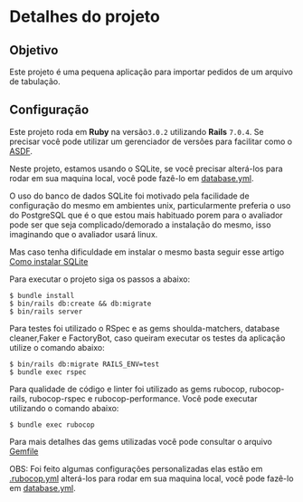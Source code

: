 # Detalhes do projeto

## Objetivo

Este projeto é uma pequena aplicação para importar pedidos de um arquivo de tabulação.

## Configuração

Este projeto roda em **Ruby** na versão`3.0.2` utilizando **Rails** `7.0.4`. Se precisar você pode utilizar um gerenciador de versões para facilitar como o [ASDF](https://www.lucascaton.com.br/2020/02/17/instalacao-do-ruby-do-nodejs-no-ubuntu-linux-usando-asdf).

Neste projeto, estamos usando o SQLite, se você precisar alterá-los para rodar em sua maquina local, você pode fazê-lo em [database.yml](config/database.yml).

O uso do banco de dados SQLite foi motivado pela facilidade de configuração do mesmo em ambientes unix, particularmente preferia o uso do PostgreSQL que é o que estou mais habituado porem para o avaliador pode ser que seja complicado/demorado a instalação do mesmo, isso imaginando que o avaliador usará linux.

Mas caso tenha dificuldade em instalar o mesmo basta seguir esse artigo [Como instalar SQLite](https://www.alura.com.br/artigos/sqlite-da-instalacao-ate-primeira-tabela#:~:text=Instalando%20no%20MacOs,voc%C3%AA%20deve%20abrir%20o%20terminal.&text=Com%20isso%2C%20ao%20digitarmos%20sqlite3,ferramenta%2C%20precedido%20de%20sqlite3%3E%20.)

Para executar o projeto siga os passos a abaixo:

```console
$ bundle install
$ bin/rails db:create && db:migrate
$ bin/rails server
```

Para testes foi utilizado o RSpec e as gems shoulda-matchers, database cleaner,Faker e FactoryBot, caso queiram executar os testes da aplicação utilize o comando abaixo:

```console
$ bin/rails db:migrate RAILS_ENV=test
$ bundle exec rspec
```

Para qualidade de código e linter foi utilizado as gems rubocop, rubocop-rails, rubocop-rspec e rubocop-performance. Você pode executar utilizando o comando abaixo:

```console
$ bundle exec rubocop
```

Para mais detalhes das gems utilizadas você pode consultar o arquivo [Gemfile](Gemfile)

OBS: Foi feito algumas configurações personalizadas elas estão em [.rubocop.yml](.rubocop.yml) alterá-los para rodar em sua maquina local, você pode fazê-lo em [database.yml](config/database.yml).
